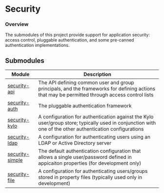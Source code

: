 Security
==========

### Overview

The submodules of this project provide support for application security: access control, pluggable authentication, and some pre-canned authentication implementations.

## Submodules

| Module | Description |
|---------------------------------|------|
| [security-api](security-api)   | The API defining common user and group principals, and the frameworks for defining actions that may be permitted through access control lists
| [security-auth](security-auth) | The pluggable authentication framework
| [security-kylo](security-kylo) | A configuration for authentication against the Kylo user/group store; typically used in conjunction with one of the other authentication configurations
| [security-ldap](security-ldap) | A configuration for authenticating users using an LDAP or Active Directory server
| [security-simple](security-simple) | The default authentication configuration that allows a single user/password defined in appicaiton properties (for development only)
| [security-file](security-file) | A configuration for authenticating users/groups stored in property files (typically used only in development)


